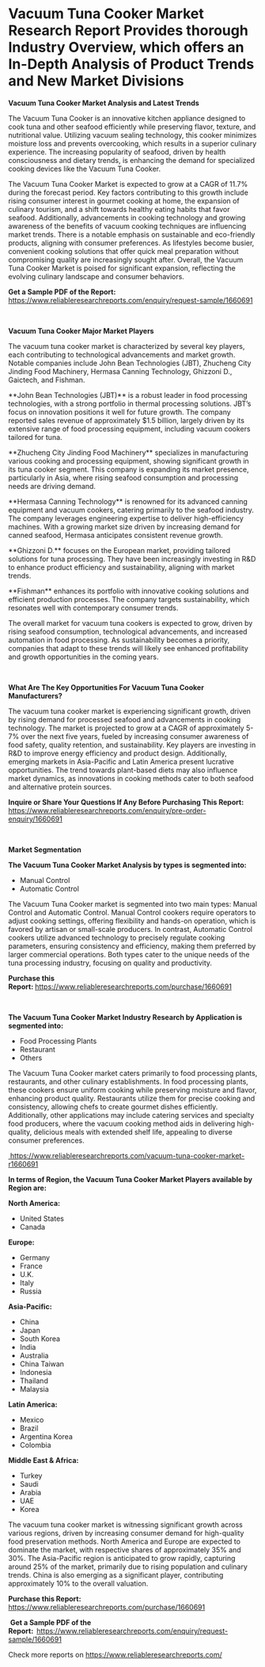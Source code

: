 <p><h1>Vacuum Tuna Cooker Market Research Report Provides thorough Industry Overview, which offers an In-Depth Analysis of Product Trends and New Market Divisions</h1></p><p><strong>Vacuum Tuna Cooker Market Analysis and Latest Trends</strong></p>
<p><p>The Vacuum Tuna Cooker is an innovative kitchen appliance designed to cook tuna and other seafood efficiently while preserving flavor, texture, and nutritional value. Utilizing vacuum sealing technology, this cooker minimizes moisture loss and prevents overcooking, which results in a superior culinary experience. The increasing popularity of seafood, driven by health consciousness and dietary trends, is enhancing the demand for specialized cooking devices like the Vacuum Tuna Cooker.</p><p>The Vacuum Tuna Cooker Market is expected to grow at a CAGR of 11.7% during the forecast period. Key factors contributing to this growth include rising consumer interest in gourmet cooking at home, the expansion of culinary tourism, and a shift towards healthy eating habits that favor seafood. Additionally, advancements in cooking technology and growing awareness of the benefits of vacuum cooking techniques are influencing market trends. There is a notable emphasis on sustainable and eco-friendly products, aligning with consumer preferences. As lifestyles become busier, convenient cooking solutions that offer quick meal preparation without compromising quality are increasingly sought after. Overall, the Vacuum Tuna Cooker Market is poised for significant expansion, reflecting the evolving culinary landscape and consumer behaviors.</p></p>
<p><strong>Get a Sample PDF of the Report:&nbsp;</strong> <a href="https://www.reliableresearchreports.com/enquiry/request-sample/1660691?utm_campaign=2283&utm_medium=2&utm_source=Github&utm_content=ia&utm_term=29032025&utm_id=vacuum-tuna-cooker">https://www.reliableresearchreports.com/enquiry/request-sample/1660691</a></p>
<p>&nbsp;</p>
<p><strong>Vacuum Tuna Cooker Major Market Players</strong></p>
<p><p>The vacuum tuna cooker market is characterized by several key players, each contributing to technological advancements and market growth. Notable companies include John Bean Technologies (JBT), Zhucheng City Jinding Food Machinery, Hermasa Canning Technology, Ghizzoni D., Gaictech, and Fishman.</p><p>**John Bean Technologies (JBT)** is a robust leader in food processing technologies, with a strong portfolio in thermal processing solutions. JBT’s focus on innovation positions it well for future growth. The company reported sales revenue of approximately $1.5 billion, largely driven by its extensive range of food processing equipment, including vacuum cookers tailored for tuna.</p><p>**Zhucheng City Jinding Food Machinery** specializes in manufacturing various cooking and processing equipment, showing significant growth in its tuna cooker segment. This company is expanding its market presence, particularly in Asia, where rising seafood consumption and processing needs are driving demand.</p><p>**Hermasa Canning Technology** is renowned for its advanced canning equipment and vacuum cookers, catering primarily to the seafood industry. The company leverages engineering expertise to deliver high-efficiency machines. With a growing market size driven by increasing demand for canned seafood, Hermasa anticipates consistent revenue growth.</p><p>**Ghizzoni D.** focuses on the European market, providing tailored solutions for tuna processing. They have been increasingly investing in R&D to enhance product efficiency and sustainability, aligning with market trends.</p><p>**Fishman** enhances its portfolio with innovative cooking solutions and efficient production processes. The company targets sustainability, which resonates well with contemporary consumer trends.</p><p>The overall market for vacuum tuna cookers is expected to grow, driven by rising seafood consumption, technological advancements, and increased automation in food processing. As sustainability becomes a priority, companies that adapt to these trends will likely see enhanced profitability and growth opportunities in the coming years.</p></p>
<p>&nbsp;</p>
<p><strong>What Are The Key Opportunities For Vacuum Tuna Cooker Manufacturers?</strong></p>
<p><p>The vacuum tuna cooker market is experiencing significant growth, driven by rising demand for processed seafood and advancements in cooking technology. The market is projected to grow at a CAGR of approximately 5-7% over the next five years, fueled by increasing consumer awareness of food safety, quality retention, and sustainability. Key players are investing in R&D to improve energy efficiency and product design. Additionally, emerging markets in Asia-Pacific and Latin America present lucrative opportunities. The trend towards plant-based diets may also influence market dynamics, as innovations in cooking methods cater to both seafood and alternative protein sources.</p></p>
<p><strong>Inquire or Share Your Questions If Any Before Purchasing This Report:</strong> <a href="https://www.reliableresearchreports.com/enquiry/pre-order-enquiry/1660691?utm_campaign=2283&utm_medium=2&utm_source=Github&utm_content=ia&utm_term=29032025&utm_id=vacuum-tuna-cooker">https://www.reliableresearchreports.com/enquiry/pre-order-enquiry/1660691</a></p>
<p>&nbsp;</p>
<p><strong>Market Segmentation</strong></p>
<p><strong>The Vacuum Tuna Cooker Market Analysis by types is segmented into:</strong></p>
<p><ul><li>Manual Control</li><li>Automatic Control</li></ul></p>
<p><p>The Vacuum Tuna Cooker market is segmented into two main types: Manual Control and Automatic Control. Manual Control cookers require operators to adjust cooking settings, offering flexibility and hands-on operation, which is favored by artisan or small-scale producers. In contrast, Automatic Control cookers utilize advanced technology to precisely regulate cooking parameters, ensuring consistency and efficiency, making them preferred by larger commercial operations. Both types cater to the unique needs of the tuna processing industry, focusing on quality and productivity.</p></p>
<p><strong>Purchase this Report:&nbsp;</strong><a href="https://www.reliableresearchreports.com/purchase/1660691?utm_campaign=2283&utm_medium=2&utm_source=Github&utm_content=ia&utm_term=29032025&utm_id=vacuum-tuna-cooker">https://www.reliableresearchreports.com/purchase/1660691</a></p>
<p>&nbsp;</p>
<p><strong>The Vacuum Tuna Cooker Market Industry Research by Application is segmented into:</strong></p>
<p><ul><li>Food Processing Plants</li><li>Restaurant</li><li>Others</li></ul></p>
<p><p>The Vacuum Tuna Cooker market caters primarily to food processing plants, restaurants, and other culinary establishments. In food processing plants, these cookers ensure uniform cooking while preserving moisture and flavor, enhancing product quality. Restaurants utilize them for precise cooking and consistency, allowing chefs to create gourmet dishes efficiently. Additionally, other applications may include catering services and specialty food producers, where the vacuum cooking method aids in delivering high-quality, delicious meals with extended shelf life, appealing to diverse consumer preferences.</p></p>
<p><a href="https://www.reliableresearchreports.com/vacuum-tuna-cooker-market-r1660691?utm_campaign=2283&utm_medium=2&utm_source=Github&utm_content=ia&utm_term=29032025&utm_id=vacuum-tuna-cooker">&nbsp;https://www.reliableresearchreports.com/vacuum-tuna-cooker-market-r1660691</a></p>
<p><strong>In terms of Region, the Vacuum Tuna Cooker Market Players available by Region are:</strong></p>
<p>
    <p> <strong> North America: </strong>
        <ul>
            <li>United States</li>
            <li>Canada</li>
        </ul>
        </p> 
    <p> <strong> Europe: </strong>
        <ul>
            <li>Germany</li>
            <li>France</li>
            <li>U.K.</li>
            <li>Italy</li>
            <li>Russia</li>
        </ul>
        </p> 
    <p> <strong> Asia-Pacific: </strong>
        <ul>
            <li>China</li>
            <li>Japan</li>
            <li>South Korea</li>
            <li>India</li>
            <li>Australia</li>
            <li>China Taiwan</li>
            <li>Indonesia</li>
            <li>Thailand</li>
            <li>Malaysia</li>
        </ul>
        </p> 
    <p> <strong> Latin America: </strong>
        <ul>
            <li>Mexico</li>
            <li>Brazil</li>
            <li>Argentina Korea</li>
            <li>Colombia</li>
        </ul>
        </p> 
    <p> <strong> Middle East & Africa: </strong>
        <ul>
            <li>Turkey</li>
            <li>Saudi</li>
            <li>Arabia</li>
            <li>UAE</li>
            <li>Korea</li>
        </ul>
    </p>
    </p>
<p><p>The vacuum tuna cooker market is witnessing significant growth across various regions, driven by increasing consumer demand for high-quality food preservation methods. North America and Europe are expected to dominate the market, with respective shares of approximately 35% and 30%. The Asia-Pacific region is anticipated to grow rapidly, capturing around 25% of the market, primarily due to rising population and culinary trends. China is also emerging as a significant player, contributing approximately 10% to the overall valuation.</p></p>
<p><strong>Purchase this Report: </strong><a href="https://www.reliableresearchreports.com/purchase/1660691?utm_campaign=2283&utm_medium=2&utm_source=Github&utm_content=ia&utm_term=29032025&utm_id=vacuum-tuna-cooker">https://www.reliableresearchreports.com/purchase/1660691</a></p>
<p>&nbsp;<strong>Get a Sample PDF of the Report:&nbsp;&nbsp;</strong><a href="https://www.reliableresearchreports.com/enquiry/request-sample/1660691?utm_campaign=2283&utm_medium=2&utm_source=Github&utm_content=ia&utm_term=29032025&utm_id=vacuum-tuna-cooker">https://www.reliableresearchreports.com/enquiry/request-sample/1660691</a></p>
<p><strong></strong></p>
<p>Check more reports on <a href="https://www.reliableresearchreports.com/?utm_campaign=2283&utm_medium=2&utm_source=Github&utm_content=ia&utm_term=29032025&utm_id=vacuum-tuna-cooker">https://www.reliableresearchreports.com/</a></p>